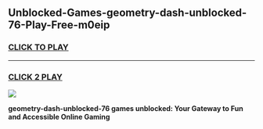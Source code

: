 
## Unblocked-Games-geometry-dash-unblocked-76-Play-Free-m0eip
<h3>
<a href="https://premium76.site?title=geometry-dash-unblocked-76&ref=18A1">CLICK TO PLAY</a></h3>
<hr>

<h3>
<a href="https://premium76.site?title=geometry-dash-unblocked-76&ref=18A1">CLICK 2 PLAY</a>
  
</h3>

<a href="https://premium76.site?title=geometry-dash-unblocked-76&ref=18A1"><img src="https://clearcache.store/games.png"></a>


**geometry-dash-unblocked-76 games unblocked: Your Gateway to Fun and Accessible Online Gaming**
